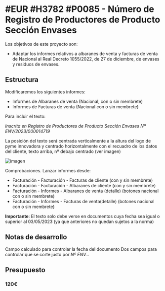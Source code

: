 # #EUR #H3782 #P0085 - Número de Registro de Productores de Producto Sección Envases

Los objetivos de este proyecto son:
+  Adaptar los informes relativos a albaranes de venta y facturas de venta de Nacional al Real Decreto 1055/2022, de 27 de diciembre, de envases y residuos de envases.

## Estructura
Modificaremos los siguientes informes:
+ Informes de Albaranes de venta (Nacional, con o sin membrete)
+ Informes de Facturas de venta (Nacional con o sin membrete)

Para incluir el texto:

_Inscrita en Registro de Productores de Producto Sección Envases Nº ENV/2023/000014719_

La posición del texto será centrada verticalmente a la altura del logo de pyme innovadora y centrado horizontalmente con  el recuadro de los datos del cliente, texto arriba, nº debajo centrado (ver imagen)

![imagen](./img/EUR_H3782_no_mostrar.png)

Comprobaciones. Lanzar informes desde:
+ Facturación - Facturación - Facturas de cliente (con y sin membrete)
+ Facturación - Facturación - Albaranes de cliente (con y sin membrete)
+ Facturación - Informes - Albaranes de venta (detalle) (botones nacional con o sin membrete)
+ Facturación - Informes - Facturas de venta(detalle) (botones nacional con o sin membrete)

__Importante__:
El texto solo debe verse en documentos cuya fecha sea igual o superior al 03/05/2023 (ya que anteriores no quedan sujetos a la norma)

## Notas de desarrollo
Campo calculado para controlar la fecha del documento
Dos campos para controlar que se corte justo por _Nº ENV..._

## Presupuesto
### 120€